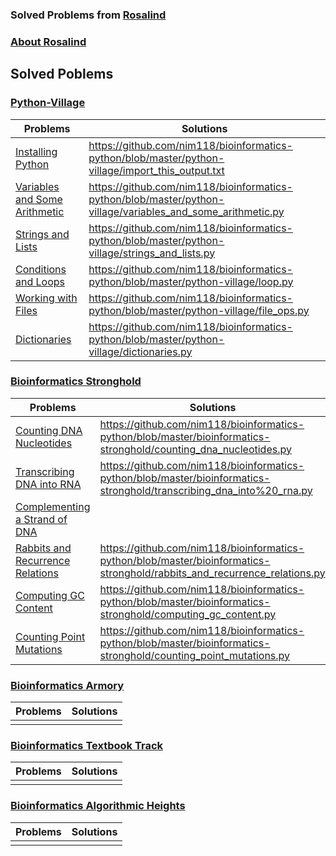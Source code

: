 ### Solved Problems from [Rosalind](http://rosalind.info/problems/list-view/)
### [About Rosalind](http://rosalind.info/about/)


## Solved Poblems

### [Python-Village](http://rosalind.info/problems/list-view/?location=python-village)

| Problems | Solutions  |
|---|---|
| [Installing Python](http://rosalind.info/problems/ini1/) | https://github.com/nim118/bioinformatics-python/blob/master/python-village/import_this_output.txt |
| [Variables and Some Arithmetic](http://rosalind.info/problems/ini2/) | https://github.com/nim118/bioinformatics-python/blob/master/python-village/variables_and_some_arithmetic.py |
| [Strings and Lists](http://rosalind.info/problems/ini3/) | https://github.com/nim118/bioinformatics-python/blob/master/python-village/strings_and_lists.py |
| [Conditions and Loops](http://rosalind.info/problems/ini4/) | https://github.com/nim118/bioinformatics-python/blob/master/python-village/loop.py |
| [Working with Files](http://rosalind.info/problems/ini5/) | https://github.com/nim118/bioinformatics-python/blob/master/python-village/file_ops.py |
| [Dictionaries](http://rosalind.info/problems/ini6/) | https://github.com/nim118/bioinformatics-python/blob/master/python-village/dictionaries.py |

### [Bioinformatics Stronghold](http://rosalind.info/problems/list-view/)

| Problems | Solutions  |
|---|---|
| [Counting DNA Nucleotides](http://rosalind.info/problems/dna/) | https://github.com/nim118/bioinformatics-python/blob/master/bioinformatics-stronghold/counting_dna_nucleotides.py |
| [Transcribing DNA into RNA](http://rosalind.info/problems/rna/) | https://github.com/nim118/bioinformatics-python/blob/master/bioinformatics-stronghold/transcribing_dna_into%20_rna.py |
| [Complementing a Strand of DNA](http://rosalind.info/problems/revc/) |  |
| [Rabbits and Recurrence Relations](http://rosalind.info/problems/fib/) | https://github.com/nim118/bioinformatics-python/blob/master/bioinformatics-stronghold/rabbits_and_recurrence_relations.py |
| [Computing GC Content](http://rosalind.info/problems/gc/) | https://github.com/nim118/bioinformatics-python/blob/master/bioinformatics-stronghold/computing_gc_content.py |
| [Counting Point Mutations](http://rosalind.info/problems/hamm/) | https://github.com/nim118/bioinformatics-python/blob/master/bioinformatics-stronghold/counting_point_mutations.py |

### [Bioinformatics Armory](http://rosalind.info/problems/list-view/?location=bioinformatics-armory)

| Problems | Solutions  |
|---|---|
|   |   |


### [Bioinformatics Textbook Track](http://rosalind.info/problems/list-view/?location=bioinformatics-textbook-track)

| Problems | Solutions  |
|---|---|
|   |   |


### [Bioinformatics Algorithmic Heights](http://rosalind.info/problems/list-view/?location=algorithmic-heights)

| Problems | Solutions  |
|---|---|
|   |   |
